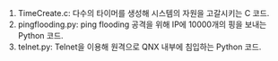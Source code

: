 1. TimeCreate.c: 다수의 타이머를 생성해 시스템의 자원을 고갈시키는 C 코드.
2. pingflooding.py: ping flooding 공격을 위해 IP에 10000개의 핑을 보내는 Python 코드.
3. telnet.py: Telnet을 이용해 원격으로 QNX 내부에 침입하는 Python 코드.

